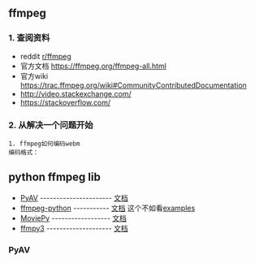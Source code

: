 ## ffmpeg
### 1. 查阅资料
- reddit [r/ffmpeg](https://www.reddit.com/r/ffmpeg/)
- 官方文档 https://ffmpeg.org/ffmpeg-all.html
- 官方wiki https://trac.ffmpeg.org/wiki#CommunityContributedDocumentation
- http://video.stackexchange.com/
- https://stackoverflow.com/
### 2. 从解决一个问题开始
```
1. ffmpeg如何编码webm
编码格式：

```
## python ffmpeg lib
- [PyAV](https://github.com/PyAV-Org/PyAV) ---------------------- [文档](https://pyav.org/docs/stable/)
- [ffmpeg-python](https://github.com/kkroening/ffmpeg-python) ----------- [文档](https://kkroening.github.io/ffmpeg-python/) 这个不如看[examples](https://github.com/kkroening/ffmpeg-python/tree/master/examples)
- [MoviePy](https://github.com/Zulko/moviepy) ------------------ [文档](https://zulko.github.io/moviepy/)
- [ffmpy3](https://github.com/wchill/ffmpy3) -------------------- [文档](https://ffmpy3.readthedocs.io/en/latest/)

### PyAV
```

```
